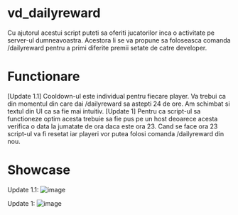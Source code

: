 # vd_dailyreward

Cu ajutorul acestui script puteti sa oferiti jucatorilor inca o activitate pe server-ul dumneavoastra. Acestora li se va propune sa foloseasca comanda /dailyreward pentru a primi diferite premii setate de catre developer.

# Functionare

[Update 1.1] Cooldown-ul este individual pentru fiecare player. Va trebui ca din momentul din care dai /dailyreward sa astepti 24 de ore. Am schimbat si textul din UI ca sa fie mai intuitiv.
[Update 1] Pentru ca script-ul sa functioneze optim acesta trebuie sa fie pus pe un host deoarece acesta verifica o data la jumatate de ora daca este ora 23. Cand se face ora 23 script-ul va fi resetat iar playeri vor putea folosi comanda /dailyreward din nou.

# Showcase
Update 1.1:
![image](https://github.com/VD-Scripts/vd_dailyreward/assets/117598520/bf193d96-4139-4baf-a1b2-2c760966fda2)

Update 1:
![image](https://github.com/VD-Scripts/vd_dailyreward/assets/117598520/29946f3a-16ef-4854-817c-4ca1dbf7237d)
